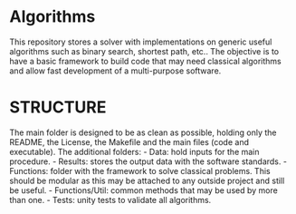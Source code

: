 # Algorithms
This repository stores a solver with implementations on generic useful algorithms such as binary search, shortest path, etc.. The objective is to have a basic framework to build code that may need classical algorithms and allow fast development of a multi-purpose software.

# STRUCTURE

The main folder is designed to be as clean as possible, holding only the README, the License, the Makefile and the main files (code and executable). The additional folders:
    - Data: hold inputs for the main procedure.
    - Results: stores the output data with the software standards.
    - Functions: folder with the framework to solve classical problems. This should be modular as this may be attached to any outside project and still be useful.
    - Functions/Util: common methods that may be used by more than one.
    - Tests: unity tests to validate all algorithms.
